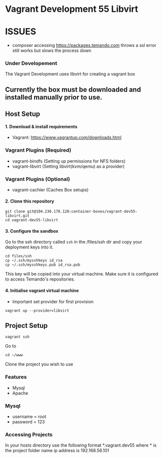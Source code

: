 Vagrant Development 55 Libvirt
====


ISSUES
======

* composer accessing https://packages.temando.com throws a ssl error still works but slows the process down


### Under Developement

The Vagrant Development uses libvirt for creating a vagrant box

## Currently the box must be downloaded and installed manually prior to use.

## Host Setup

#### 1. Download & install requirements

* Vagrant: https://www.vagrantup.com/downloads.html

### Vagrant Plugins (Required)
* vagrant-bindfs (Setting up permissions for NFS folders)
* vagrant-libvirt (Setting libvirt(kvm/qemu) as a provider)

### Vagrant Plugins (Optional)
* vagrant-cachier (Caches Box setups)

#### 2. Clone this repository

```
git clone git@104.236.178.120:container-boxes/vagrant-dev55-libvirt.git
cd vagrant-dev55-libvirt
```

#### 3. Configure the sandbox

Go to the ssh directory called ```ssh``` in the /files/ssh dir and copy your deployment keys into it.

```
cd files/ssh
cp ~/.ssh/mysshkeys id_rsa
cp ~/.ssh/mysshkeys.pub id_rsa.pub
```

This key will be copied into your virtual machine. Make sure it is configured to access Temando's repositories.

#### 4. Initialise vagrant virtual machine

* Important set provider for first provision
```
vagrant up --provider=libvirt
```

## Project Setup

```
vagrant ssh
```

Go to

```
cd ~/www
```

Clone the project you wish to use

### Features

* Mysql
* Apache

### Mysql
 
* username = root
* password = 123

### Accessing Projects

In your hosts directory use the following format *.vagrant.dev55 where * is the project folder name ip address is 192.168.56.101
